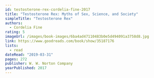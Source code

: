 ```yaml
---
id: testosterone-rex-cordelia-fine-2017
title: "Testosterone Rex: Myths of Sex, Science, and Society"
simpleTitle: "Testosterone Rex"
authors:
  - Cordelia Fine
rating: 5
imageUrl: /images/book-images/6ba4ad47110483b0e5d494091a3758d8.jpg
link: https://www.goodreads.com/book/show/35187176
lists:
  - read
dateRead: "2019-03-31"
pages: 272
publisher: W. W. Norton Company
yearPublished: 2017
---
```


